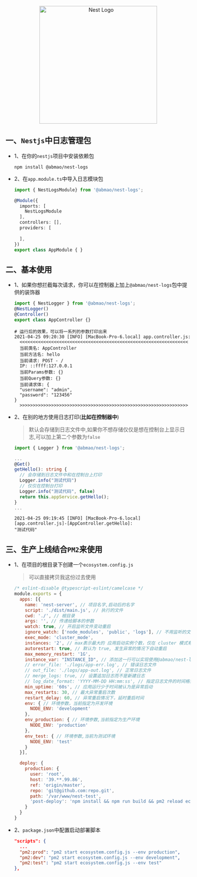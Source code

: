 <p align="center">
  <a href="http://nestjs.com/" target="blank"><img src="https://nestjs.com/img/logo_text.svg" width="320" alt="Nest Logo" /></a>
</p>

## 一、`Nestjs`中日志管理包

* 1、在你的`nestjs`项目中安装依赖包

  ```properties
  npm install @abmao/nest-logs
  ```

* 2、在`app.module.ts`中导入日志模块包

  ```typescript
  import { NestLogsModule} from '@abmao/nest-logs';
  
  @Module({
    imports: [
      NestLogsModule
    ],
    controllers: [],
    providers: [
     
    ],
  })
  export class AppModule { }
  ```

## 二、基本使用

* 1、如果你想拦截每次请求，你可以在控制器上加上`@abmao/nest-logs`包中提供的装饰器

  ```typescript
  import { NestLogger } from '@abmao/nest-logs';
  @NestLogger()
  @Controller()
  export class AppController {}
  ```

  ```properties
  # 运行后的效果，可以将一系列的参数打印出来
  2021-04-25 09:20:30 [INFO] [MacBook-Pro-6.local] app.controller.js: 
    <<<<<<<<<<<<<<<<<<<<<<<<<<<<<<<<<<<<<<<<<<<<<<<<<<<<<<<<<<<<<<<<
    当前类名: AppController
    当前方法名: hello
    当前请求: POST - /
    IP: ::ffff:127.0.0.1
    当前Params参数: {}
    当前Query参数: {}
    当前请求体: {
    "username": "admin",
    "password": "123456"
  }
    >>>>>>>>>>>>>>>>>>>>>>>>>>>>>>>>>>>>>>>>>>>>>>>>>>>>>>>>>>>>>>>>
  ```

* 2、在别的地方使用日志打印(**比如在控制器中**)

  > 默认会存储到日志文件中,如果你不想存储仅仅是想在控制台上显示日志,可以加上第二个参数为`false`

  ```typescript
  import { Logger } from '@abmao/nest-logs';
  
  ...
  @Get()
  getHello(): string {
    // 会存储到日志文件中和在控制台上打印
    Logger.info("测试代码")
    // 仅仅在控制台打印
    Logger.info("测试代码", false) 
    return this.appService.getHello();
  }
  ...
  ```

  ```properties
  2021-04-25 09:19:45 [INFO] [MacBook-Pro-6.local] [app.controller.js]-[AppController.getHello]: 
  "测试代码"
  ```

  

## 三、生产上线结合`PM2`来使用

* 1、在项目的根目录下创建一个`ecosystem.config.js`

  > 可以直接拷贝我这份过去使用

  ```javascript
  /* eslint-disable @typescript-eslint/camelcase */
  module.exports = {
    apps: [{
      name: 'nest-server', // 项目名字,启动后的名字
      script: './dist/main.js', // 执行的文件
      cwd: './', // 根目录
      args: '', // 传递给脚本的参数
      watch: true, // 开启监听文件变动重启
      ignore_watch: ['node_modules', 'public', 'logs'], // 不用监听的文件
      exec_mode: 'cluster_mode',
      instances: '2', // max表示最大的 应用启动实例个数，仅在 cluster 模式有效 默认为 fork
      autorestart: true, // 默认为 true, 发生异常的情况下自动重启
      max_memory_restart: '1G',
      instance_var: "INSTANCE_ID", // 添加这一行可以实现使用@abmao/nest-logs包的日志管理
      // error_file: './logs/app-err.log', // 错误日志文件
      // out_file: './logs/app-out.log', // 正常日志文件
      // merge_logs: true, // 设置追加日志而不是新建日志
      // log_date_format: 'YYYY-MM-DD HH:mm:ss', // 指定日志文件的时间格式
      min_uptime: '60s', // 应用运行少于时间被认为是异常启动
      max_restarts: 30, // 最大异常重启次数
      restart_delay: 60, // 异常重启情况下，延时重启时间
      env: { // 环境参数，当前指定为开发环境
        NODE_ENV: 'development'
      },
      env_production: { // 环境参数,当前指定为生产环境
        NODE_ENV: 'production'
      },
      env_test: { // 环境参数,当前为测试环境
        NODE_ENV: 'test'
      }
    }],
  
    deploy: {
      production: {
        user: 'root',
        host: '39.**.99.86',
        ref: 'origin/master',
        repo: 'git@github.com:repo.git',
        path: '/var/www/nest-test',
        'post-deploy': 'npm install && npm run build && pm2 reload ecosystem.config.js --env production'
      }
    }
  }
  ```

* 2、`package.json`中配置启动部署脚本

  ```json
  "scripts": {
    ...
    "pm2:prod": "pm2 start ecosystem.config.js --env production",
    "pm2:dev": "pm2 start ecosystem.config.js --env development",
    "pm2:test": "pm2 start ecosystem.config.js --env test"
  },
  ```

  



